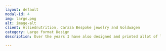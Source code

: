 ```yaml
---
layout: default
modal-id: 4
img: large.png
alt: image-alt
client: Alliednutrition, Caraza Bespoke jewelry and Goldwagen
category: Large format Design 
description: Over the years I have also designed and printed allot of large format prints on a variety of materials with the large format Roland printers in the printshop. 

---
```

